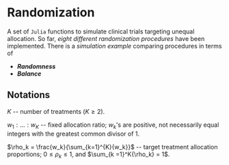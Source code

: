 # Randomization

A set of `Julia` functions to simulate clinical trials targeting unequal allocation. 
So far, _eight different randomization procedures_ have been implemented.
There is a _simulation example_ comparing procedures in terms of

- _**Randomness**_
- _**Balance**_


## Notations

$K$ -- number of treatments ($K \geq 2$).

$w_1:\ldots:w_K$ -- fixed allocation ratio; $w_k$'s are positive, not necessarily equal integers with the greatest common divisor of 1.

$\rho_k = \frac{w_k}{\sum_{k=1}^{K}{w_k}}$ -- target treatment allocation proportions; $0 \leq \rho_k \leq 1$, and $\sum_{k =1}^K{\rho_k} = 1$.


